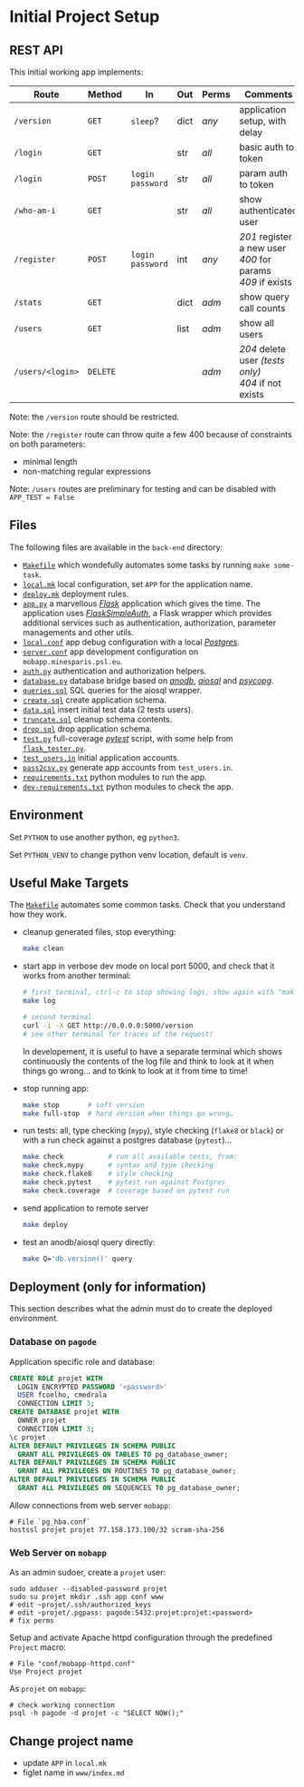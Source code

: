 # Initial Project Setup

## REST API

This initial working app implements:

| Route       | Method | In          | Out  | Perms | Comments |
|---          |---     |---          |---   |---    |---       |
| `/version`  | `GET`  | `sleep`?    | dict | *any* | application setup, with delay |
| `/login`    | `GET`  |             | str  | *all* | basic auth to token |
| `/login`    | `POST` | `login`<br>`password` | str  | *all* | param auth to token |
| `/who-am-i` | `GET`  |             | str  | *all* | show authenticated user |
| `/register` | `POST` | `login`<br>`password` | int | *any* | *201* register a new user<br>*400* for params<br>*409* if exists |
| `/stats`    | `GET`  |             | dict | *adm* | show query call counts |
| `/users`    | `GET`  |             | list | *adm* | show all users |
| `/users/<login>` | `DELETE` | | | *adm* | *204* delete user *(tests only)*<br>*404* if not exists |

Note: the `/version` route should be restricted.

Note: the `/register` route can throw quite a few 400 because of constraints on both parameters:
- minimal length
- non-matching regular expressions

Note: `/users` routes are preliminary for testing and can be disabled with `APP_TEST = False`

## Files

The following files are available in the `back-end` directory:

- [`Makefile`](Makefile) which wondefully automates some tasks by running `make some-task`.
- [`local.mk`](local.mk) local configuration, set `APP` for the application name.
- [`deploy.mk`](deploy.mk) deployment rules.
- [`app.py`](app.py) a marvellous [*Flask*](https://flask.palletsprojects.com/) application which gives the time.
  The application uses [*FlaskSimpleAuth*](https://pypi.org/project/flasksimpleauth/), a Flask wrapper which
  provides additional services such as authentication, authorization, parameter managements and other utils.
- [`local.conf`](local.conf) app debug configuration with a local [*Postgres*](https://postgresql.org/).
- [`server.conf`](server.conf) app development configuration on `mobapp.minesparis.psl.eu`.
- [`auth.py`](auth.py) authentication and authorization helpers.
- [`database.py`](database.py) database bridge based on [*anodb*](https://pypi.org/project/anodb/),
  [*aiosql*](https://pypi.org/project/aiosql/) and [*psycopg*](https://pypi.org/project/psycopg/).
- [`queries.sql`](queries.sql) SQL queries for the aiosql wrapper.
- [`create.sql`](create.sql) create application schema.
- [`data.sql`](data.sql) insert initial test data (2 tests users).
- [`truncate.sql`](truncate.sql) cleanup schema contents.
- [`drop.sql`](drop.sql) drop application schema.
- [`test.py`](test.py) full-coverage [*pytest*](https://docs.pytest.org/) script,
  with some help from [`flask_tester.py`](flask_tester.py).
- [`test_users.in`](test_users.in) initial application accounts.
- [`pass2csv.py`](pass2csv.py) generate app accounts from `test_users.in`.
- [`requirements.txt`](requirements.txt) python modules to run the app.
- [`dev-requirements.txt`](dev-requirements.txt) python modules to check the app.

## Environment

Set `PYTHON` to use another python, eg `python3`.

Set `PYTHON_VENV` to change python venv location, default is `venv`.

## Useful Make Targets

The [`Makefile`](Makefile) automates some common tasks.
Check that you understand how they work.

- cleanup generated files, stop everything:
  ```sh
  make clean
  ```

- start app in verbose dev mode on local port 5000, and check that it works from another terminal:
  ```sh
  # first terminal, ctrl-c to stop showing logs, show again with "make log"
  make log

  # second terminal
  curl -i -X GET http://0.0.0.0:5000/version
  # see other terminal for traces of the request!
  ```

  In developement, it is useful to have a separate terminal which shows
  continuously the contents of the log file and think to look at it when
  things go wrong… and to tkink to look at it from time to time!

- stop running app:

  ```sh
  make stop       # soft version
  make full-stop  # hard version when things go wrong…
  ```

- run tests: all, type checking (`mypy`), style checking (`flake8` or `black`)
  or with a run check against a postgres database (`pytest`)…
  ```sh
  make check           # run all available tests, from:
  make check.mypy      # syntax and type checking
  make check.flake8    # style checking
  make check.pytest    # pytest run against Postgres
  make check.coverage  # coverage based on pytest run
  ```

- send application to remote server
  ```sh
  make deploy
  ```

- test an anodb/aiosql query directly:
  ```sh
  make Q='db.version()' query
  ```

## Deployment (only for information)

This section describes what the admin must do to create the deployed environment.

### Database on `pagode`

Application specific role and database:

```sql
CREATE ROLE projet WITH
  LOGIN ENCRYPTED PASSWORD '<password>'
  USER fcoelho, cmedrala
  CONNECTION LIMIT 3;
CREATE DATABASE projet WITH
  OWNER projet
  CONNECTION LIMIT 3;
\c projet
ALTER DEFAULT PRIVILEGES IN SCHEMA PUBLIC
  GRANT ALL PRIVILEGES ON TABLES TO pg_database_owner;
ALTER DEFAULT PRIVILEGES IN SCHEMA PUBLIC
  GRANT ALL PRIVILEGES ON ROUTINES TO pg_database_owner;
ALTER DEFAULT PRIVILEGES IN SCHEMA PUBLIC
  GRANT ALL PRIVILEGES ON SEQUENCES TO pg_database_owner;
```

Allow connections from web server `mobapp`:

```
# File `pg_hba.conf`
hostssl projet projet 77.158.173.100/32 scram-sha-256
```

### Web Server on `mobapp`

As an admin sudoer, create a `projet` user:

```shell
sudo adduser --disabled-password projet
sudo su projet mkdir .ssh app conf www
# edit ~projet/.ssh/authorized_keys
# edit ~projet/.pgpass: pagode:5432:projet:projet:<password>
# fix perms
```

Setup and activate Apache httpd configuration through the predefined
`Project` macro:

```apacheconf
# File "conf/mobapp-httpd.conf"
Use Project projet
```

As `projet` on `mobapp`:

```shell
# check working connection
psql -h pagode -d projet -c "SELECT NOW();"
```

## Change project name

- update `APP` in `local.mk`
- figlet name in `www/index.md`

